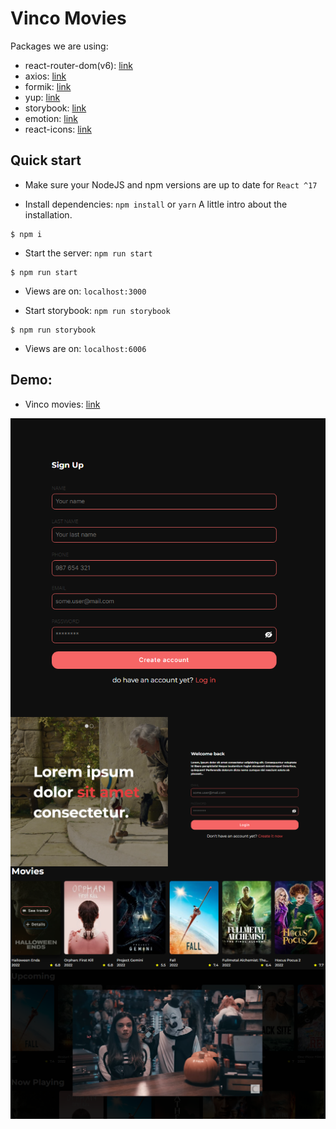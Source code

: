 # Vinco Movies

Packages we are using:

- react-router-dom(v6): [link](https://reactrouter.com/docs/en/v6/getting-started/overview)
- axios: [link](https://axios-http.com/)
- formik: [link](https://formik.org/)
- yup: [link](https://www.npmjs.com/package/yup)
- storybook: [link](https://storybook.js.org/)
- emotion: [link](https://emotion.sh/docs/introduction)
- react-icons: [link](https://react-icons.github.io/react-icons/)

## Quick start

- Make sure your NodeJS and npm versions are up to date for `React ^17`

- Install dependencies: `npm install` or `yarn`
  A little intro about the installation.

```
$ npm i
```

- Start the server: `npm run start`

```
$ npm run start
```

- Views are on: `localhost:3000`

- Start storybook: `npm run storybook`

```
$ npm run storybook
```

- Views are on: `localhost:6006`

## Demo:

- Vinco movies: [link](https://vinco-movies.vercel.app)

<div align="center" style="display:flex; flex-wrap: wrap;" >
  <img src="https://github.com/jhosepct/vinco-movies-frontend/blob/main/1.png" title="hover text">
  <img src="https://github.com/jhosepct/vinco-movies-frontend/blob/main/2.png" title="hover text">
  <img src="https://github.com/jhosepct/vinco-movies-frontend/blob/main/3.png" title="hover text">
  <img src="https://github.com/jhosepct/vinco-movies-frontend/blob/main/4.png" title="hover text">
</div>
